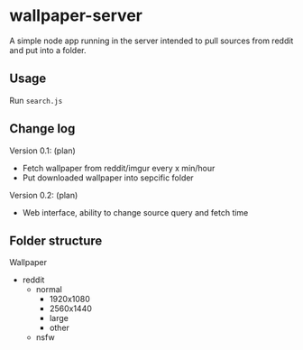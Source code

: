 # wallpaper-server
A simple node app running in the server intended to pull sources from reddit and put into a folder.

## Usage
Run `search.js`

## Change log
Version 0.1: (plan) 
* Fetch wallpaper from reddit/imgur every x min/hour
* Put downloaded wallpaper into sepcific folder

Version 0.2: (plan)
* Web interface, ability to change source query and fetch time

## Folder structure
Wallpaper
  * reddit
    * normal
      * 1920x1080
      * 2560x1440
      * large
      * other
    * nsfw
